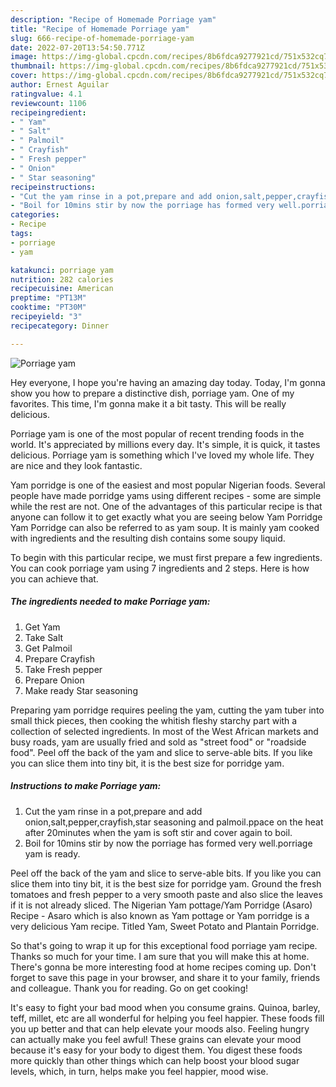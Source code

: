 ```yaml
---
description: "Recipe of Homemade Porriage yam"
title: "Recipe of Homemade Porriage yam"
slug: 666-recipe-of-homemade-porriage-yam
date: 2022-07-20T13:54:50.771Z
image: https://img-global.cpcdn.com/recipes/8b6fdca9277921cd/751x532cq70/porriage-yam-recipe-main-photo.jpg
thumbnail: https://img-global.cpcdn.com/recipes/8b6fdca9277921cd/751x532cq70/porriage-yam-recipe-main-photo.jpg
cover: https://img-global.cpcdn.com/recipes/8b6fdca9277921cd/751x532cq70/porriage-yam-recipe-main-photo.jpg
author: Ernest Aguilar
ratingvalue: 4.1
reviewcount: 1106
recipeingredient:
- " Yam"
- " Salt"
- " Palmoil"
- " Crayfish"
- " Fresh pepper"
- " Onion"
- " Star seasoning"
recipeinstructions:
- "Cut the yam rinse in a pot,prepare and add onion,salt,pepper,crayfish,star seasoning and palmoil.ppace on the heat after 20minutes when the yam is soft stir and cover again to boil."
- "Boil for 10mins stir by now the porriage has formed very well.porriage yam is ready."
categories:
- Recipe
tags:
- porriage
- yam

katakunci: porriage yam 
nutrition: 282 calories
recipecuisine: American
preptime: "PT13M"
cooktime: "PT30M"
recipeyield: "3"
recipecategory: Dinner

---
```



![Porriage yam](https://img-global.cpcdn.com/recipes/8b6fdca9277921cd/751x532cq70/porriage-yam-recipe-main-photo.jpg)

Hey everyone, I hope you're having an amazing day today. Today, I'm gonna show you how to prepare a distinctive dish, porriage yam. One of my favorites. This time, I'm gonna make it a bit tasty. This will be really delicious.

Porriage yam is one of the most popular of recent trending foods in the world. It's appreciated by millions every day. It's simple, it is quick, it tastes delicious. Porriage yam is something which I've loved my whole life. They are nice and they look fantastic.

Yam porridge is one of the easiest and most popular Nigerian foods. Several people have made porridge yams using different recipes - some are simple while the rest are not. One of the advantages of this particular recipe is that anyone can follow it to get exactly what you are seeing below Yam Porridge Yam Porridge can also be referred to as yam soup. It is mainly yam cooked with ingredients and the resulting dish contains some soupy liquid.


To begin with this particular recipe, we must first prepare a few ingredients. You can cook porriage yam using 7 ingredients and 2 steps. Here is how you can achieve that.

<!--inarticleads1-->

##### The ingredients needed to make Porriage yam:

1. Get  Yam
1. Take  Salt
1. Get  Palmoil
1. Prepare  Crayfish
1. Take  Fresh pepper
1. Prepare  Onion
1. Make ready  Star seasoning


Preparing yam porridge requires peeling the yam, cutting the yam tuber into small thick pieces, then cooking the whitish fleshy starchy part with a collection of selected ingredients. In most of the West African markets and busy roads, yam are usually fried and sold as &#34;street food&#34; or &#34;roadside food&#34;. Peel off the back of the yam and slice to serve-able bits. If you like you can slice them into tiny bit, it is the best size for porridge yam. 

<!--inarticleads2-->

##### Instructions to make Porriage yam:

1. Cut the yam rinse in a pot,prepare and add onion,salt,pepper,crayfish,star seasoning and palmoil.ppace on the heat after 20minutes when the yam is soft stir and cover again to boil.
1. Boil for 10mins stir by now the porriage has formed very well.porriage yam is ready.


Peel off the back of the yam and slice to serve-able bits. If you like you can slice them into tiny bit, it is the best size for porridge yam. Ground the fresh tomatoes and fresh pepper to a very smooth paste and also slice the leaves if it is not already sliced. The Nigerian Yam pottage/Yam Porridge (Asaro) Recipe - Asaro which is also known as Yam pottage or Yam porridge is a very delicious Yam recipe. Titled Yam, Sweet Potato and Plantain Porridge. 

So that's going to wrap it up for this exceptional food porriage yam recipe. Thanks so much for your time. I am sure that you will make this at home. There's gonna be more interesting food at home recipes coming up. Don't forget to save this page in your browser, and share it to your family, friends and colleague. Thank you for reading. Go on get cooking!

It's easy to fight your bad mood when you consume grains. Quinoa, barley, teff, millet, etc are all wonderful for helping you feel happier. These foods fill you up better and that can help elevate your moods also. Feeling hungry can actually make you feel awful! These grains can elevate your mood because it's easy for your body to digest them. You digest these foods more quickly than other things which can help boost your blood sugar levels, which, in turn, helps make you feel happier, mood wise.
